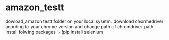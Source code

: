 # amazon_testt
dowload_amazon testt folder on your local sysetm.
download chormedriver acording to your chrome version and change path of chromdriver path.
install folwing packages :-
!pip install selenium
